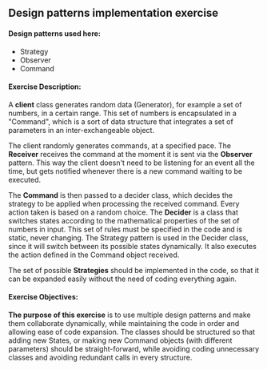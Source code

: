 ## Design patterns implementation exercise

#### Design patterns used here:
+ Strategy
+ Observer
+ Command

#### Exercise Description:
 
A **client** class generates random data (Generator), for example a set of numbers, in a certain range. This set of numbers is encapsulated in a 
"Command", which is a sort of data structure that integrates a set of parameters in an inter-exchangeable object. 

The client randomly generates commands, at a specified pace. The **Receiver** receives the command at the moment it is sent via the **Observer** 
pattern. This way the client doesn't need to be listening for an event all the time, but gets notified whenever there is a new command waiting to 
be executed.

The **Command** is then passed to a decider class, which decides the strategy to be applied when processing the received command. Every action 
taken is based on a random choice. The **Decider** is a class that switches states according to the mathematical properties of the set of numbers
in input. This set of rules must be specified in the code and is static, never changing. The Strategy pattern is used in the Decider class, since it 
will switch between its possible states dynamically. It also executes the action defined in the Command object received.

The set of possible **Strategies** should be implemented in the code, so that it can be expanded easily without the need of coding everything again.

#### Exercise Objectives:

**The purpose of this exercise** is to use multiple design patterns and make them collaborate dynamically, while maintaining the code in order and 
allowing ease of code expansion. The classes should be structured so that adding new States, or making new Command objects (with different 
parameters) should be straight-forward, while avoiding coding unnecessary classes and avoiding redundant calls in every structure.

